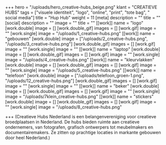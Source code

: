+++
hero = "/uploads/hero_creative-hubs_beige.png"
klant = "CREATIEVE HUBS"
tags = ["visuele identiteit", "logo", "online", "print", "tote bag", " social media"]
title = "Hup Hub"
weight = 11
[meta]
description = ""
title = ""
[social]
description = ""
image = ""
title = ""
[[work]]
name = "logo"
[work.double]
image = []
[work.double_gif]
images = []
[work.gif]
image = ""
[work.single]
image = "/uploads/1_creative-hubs.png"
[[work]]
name = "gebouwen"
[work.double]
image = ["/uploads/2_creative-hubs.png", "/uploads/3_creative-hubs.png"]
[work.double_gif]
images = []
[work.gif]
image = ""
[work.single]
image = ""
[[work]]
name = "laptop"
[work.double]
image = []
[work.double_gif]
images = []
[work.gif]
image = ""
[work.single]
image = "/uploads/4_creative-hubs.png"
[[work]]
name = "kleurvlakken"
[work.double]
image = []
[work.double_gif]
images = []
[work.gif]
image = ""
[work.single]
image = "/uploads/5_creative-hubs.png"
[[work]]
name = "telefoon"
[work.double]
image = ["/uploads/telefoon_groen-1.png", "/uploads/12_creative-hubs.png"]
[work.double_gif]
images = []
[work.gif]
image = ""
[work.single]
image = ""
[[work]]
name = "beker"
[work.double]
image = []
[work.double_gif]
images = []
[work.gif]
image = ""
[work.single]
image = "/uploads/7klein_creative-hubs.png"
[[work]]
name = "stickers"
[work.double]
image = []
[work.double_gif]
images = []
[work.gif]
image = ""
[work.single]
image = "/uploads/8_creative-hubs.png"

+++
(Creatieve Hubs Nederland is een belangenvereniging voor creatieve broedplaatsen in Nederland. De hubs bieden ruimte aan creatieve ondernemers, van fotografen, grafisch ontwerpers tot meubelmakers en documentairemakers. Ze zitten op prachtige locaties in markante gebouwen door heel Nederland.)